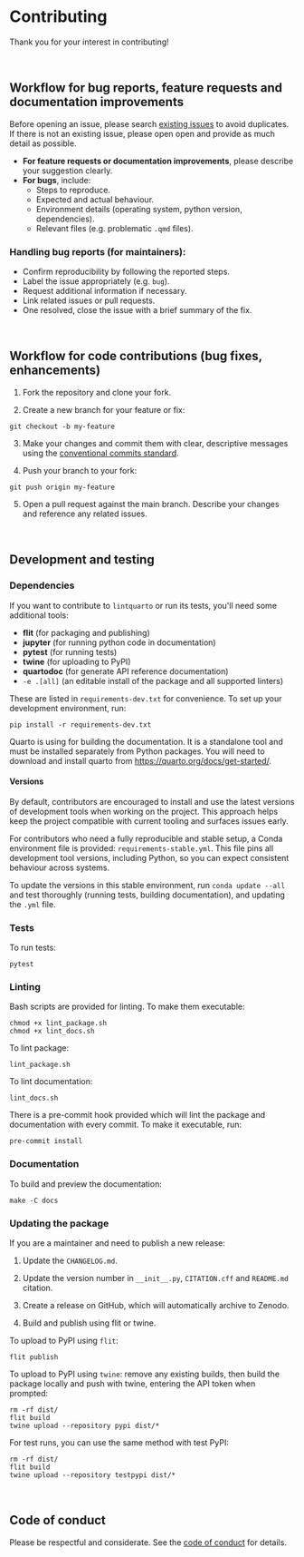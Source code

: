 # Contributing

Thank you for your interest in contributing!

<br>

## Workflow for bug reports, feature requests and documentation improvements

Before opening an issue, please search [existing issues](https://github.com/lintquarto/lintquarto/issues/) to avoid duplicates. If there is not an existing issue, please open open and provide as much detail as possible.

* **For feature requests or documentation improvements**, please describe your suggestion clearly.
* **For bugs**, include:
    * Steps to reproduce.
    * Expected and actual behaviour.
    * Environment details (operating system, python version, dependencies).
    * Relevant files (e.g. problematic `.qmd` files).

### Handling bug reports (for maintainers):

* Confirm reproducibility by following the reported steps.
* Label the issue appropriately (e.g. `bug`).
* Request additional information if necessary.
* Link related issues or pull requests.
* One resolved, close the issue with a brief summary of the fix.

<br>

## Workflow for code contributions (bug fixes, enhancements)

1. Fork the repository and clone your fork.

2. Create a new branch for your feature or fix:

```{.bash}
git checkout -b my-feature
```

3. Make your changes and commit them with clear, descriptive messages using the [conventional commits standard](https://www.conventionalcommits.org/en/v1.0.0/).

4. Push your branch to your fork:

```{.bash}
git push origin my-feature
```

5. Open a pull request against the main branch. Describe your changes and reference any related issues.

<br>

## Development and testing

### Dependencies

If you want to contribute to `lintquarto` or run its tests, you'll need some additional tools:

* **flit** (for packaging and publishing)
* **jupyter** (for running python code in documentation)
* **pytest** (for running tests)
* **twine** (for uploading to PyPI)
* **quartodoc** (for generate API reference documentation)
* `-e .[all]` (an editable install of the package and all supported linters)

These are listed in `requirements-dev.txt` for convenience. To set up your development environment, run:

```{.bash}
pip install -r requirements-dev.txt
```

Quarto is using for building the documentation. It is a standalone tool and must be installed separately from Python packages. You will need to download and install quarto from https://quarto.org/docs/get-started/.

#### Versions

By default, contributors are encouraged to install and use the latest versions of development tools when working on the project. This approach helps keep the project compatible with current tooling and surfaces issues early.

For contributors who need a fully reproducible and stable setup, a Conda environment file is provided: `requirements-stable.yml`. This file pins all development tool versions, including Python, so you can expect consistent behaviour across systems.

To update the versions in this stable environment, run `conda update --all` and test thoroughly (running tests, building documentation), and updating the `.yml` file.

### Tests

To run tests:

```{.bash}
pytest
```

### Linting

Bash scripts are provided for linting. To make them executable:

```{.bash}
chmod +x lint_package.sh
chmod +x lint_docs.sh
```

To lint package:

```{.bash}
lint_package.sh
```

To lint documentation:

```{.bash}
lint_docs.sh
```

There is a pre-commit hook provided which will lint the package and documentation with every commit. To make it executable, run:

```{.bash}
pre-commit install
```

### Documentation

To build and preview the documentation:

```{.bash}
make -C docs
```

### Updating the package

If you are a maintainer and need to publish a new release:

1. Update the `CHANGELOG.md`.

2. Update the version number in `__init__.py`, `CITATION.cff` and `README.md` citation.

3. Create a release on GitHub, which will automatically archive to Zenodo.

4. Build and publish using flit or twine.

To upload to PyPI using `flit`:

```{.bash}
flit publish
```

To upload to PyPI using `twine`: remove any existing builds, then build the package locally and push with twine, entering the API token when prompted:

```{.bash}
rm -rf dist/
flit build
twine upload --repository pypi dist/*
```

For test runs, you can use the same method with test PyPI:

```{.bash}
rm -rf dist/
flit build
twine upload --repository testpypi dist/*
```

<br>

## Code of conduct

Please be respectful and considerate. See the [code of conduct](https://github.com/lintquarto/lintquarto/blob/main/CODE_OF_CONDUCT.md) for details.